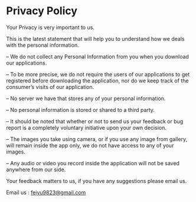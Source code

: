 # Privacy Policy

Your Privacy is very important to us.

This is the latest statement that will help you to understand how we deals with the personal information.

– We do not collect any Personal Information from you when you download our applications.

– To be more precise, we do not require the users of our applications to get registered before downloading the application, nor do we keep track of the consumer’s visits of our application.

– No server we have that stores any of your personal information.

– No personal information is stored or shared to a third party.

– It should be noted that whether or not to send us your feedback or bug report is a completely voluntary initiative upon your own decision.

– The images you take using camera, or if you use any image from gallery, will remain inside the app only, we do not have access to any of your images.

– Any audio or video you record inside the application will not be saved anywhere from our side.

Your feedback matters to us, if you have any suggestions please email us.

Email us : feiyu9823@gmail.com